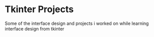 # Tkinter Projects

Some of the interface design and projects i worked on while learning interface design from tkinter   